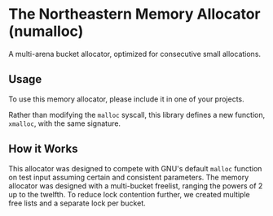 # The Northeastern Memory Allocator (numalloc)
A multi-arena bucket allocator, optimized for consecutive small allocations.

## Usage
To use this memory allocator, please include it in one of your projects.


Rather than modifying the `malloc` syscall, this library defines a new function, `xmalloc`, with the same signature. 

## How it Works
This allocator was designed to compete with GNU's default `malloc` function on test input assuming certain and consistent parameters. The memory allocator was designed with a multi-bucket freelist, ranging the powers of 2 up to the twelfth. To reduce lock contention further, we created multiple free lists and a separate lock per bucket.
